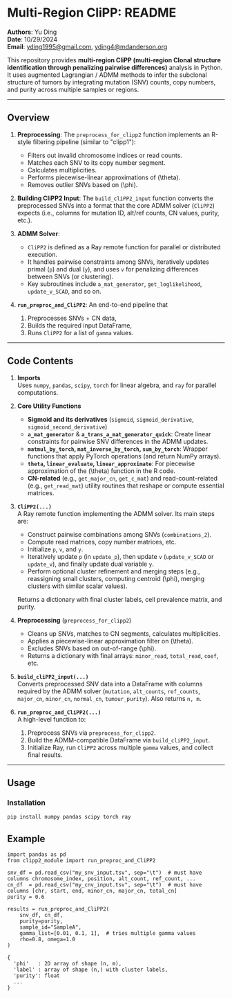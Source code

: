 # Multi-Region CliPP: README

**Authors**: Yu Ding  
**Date**: 10/29/2024  
**Email**: [yding1995@gmail.com](mailto:yding1995@gmail.com), [yding4@mdanderson.org](mailto:yding4@mdanderson.org)

This repository provides **multi-region CliPP (multi-region Clonal structure identification through penalizing pairwise differences)** analysis in Python. It uses augmented Lagrangian / ADMM methods to infer the subclonal structure of tumors by integrating mutation (SNV) counts, copy numbers, and purity across multiple samples or regions.

---

## Overview

1. **Preprocessing**: The `preprocess_for_clipp2` function implements an R-style filtering pipeline (similar to "clipp1"):
   - Filters out invalid chromosome indices or read counts.
   - Matches each SNV to its copy number segment.
   - Calculates multiplicities.
   - Performs piecewise-linear approximations of \(\theta\).
   - Removes outlier SNVs based on \(\phi\).

2. **Building CliPP2 Input**: The `build_cliPP2_input` function converts the preprocessed SNVs into a format that the core ADMM solver (`CliPP2`) expects (i.e., columns for mutation ID, alt/ref counts, CN values, purity, etc.).

3. **ADMM Solver**:  
   - `CliPP2` is defined as a Ray remote function for parallel or distributed execution.
   - It handles pairwise constraints among SNVs, iteratively updates primal (`p`) and dual (`y`), and uses `v` for penalizing differences between SNVs (or clustering).
   - Key subroutines include `a_mat_generator`, `get_loglikelihood`, `update_v_SCAD`, and so on.

4. **`run_preproc_and_CliPP2`**: An end-to-end pipeline that
   1. Preprocesses SNVs + CN data,
   2. Builds the required input DataFrame,
   3. Runs `CliPP2` for a list of `gamma` values.

---

## Code Contents

1. **Imports**  
   Uses `numpy`, `pandas`, `scipy`, `torch` for linear algebra, and `ray` for parallel computations.

2. **Core Utility Functions**

   - **Sigmoid and its derivatives** (`sigmoid`, `sigmoid_derivative`, `sigmoid_second_derivative`)  
   - **`a_mat_generator`** & **`a_trans_a_mat_generator_quick`**: Create linear constraints for pairwise SNV differences in the ADMM updates.  
   - **`matmul_by_torch`, `mat_inverse_by_torch`, `sum_by_torch`**: Wrapper functions that apply PyTorch operations (and return NumPy arrays).  
   - **`theta`, `linear_evaluate`, `linear_approximate`**: For piecewise approximation of the \(\theta\) function in the R code.  
   - **CN-related** (e.g., `get_major_cn`, `get_c_mat`) and read-count–related (e.g., `get_read_mat`) utility routines that reshape or compute essential matrices.

3. **`CliPP2(...)`**  
   A Ray remote function implementing the ADMM solver. Its main steps are:
   - Construct pairwise combinations among SNVs (`combinations_2`).
   - Compute read matrices, copy number matrices, etc.
   - Initialize `p`, `v`, and `y`.
   - Iteratively update `p` (in `update_p`), then update `v` (`update_v_SCAD` or `update_v`), and finally update dual variable `y`.
   - Perform optional cluster refinement and merging steps (e.g., reassigning small clusters, computing centroid \(\phi\), merging clusters with similar scalar values).

   Returns a dictionary with final cluster labels, cell prevalence matrix, and purity.

4. **Preprocessing** (`preprocess_for_clipp2`)  
   - Cleans up SNVs, matches to CN segments, calculates multiplicities.
   - Applies a piecewise-linear approximation filter on \(\theta\).
   - Excludes SNVs based on out-of-range \(\phi\).
   - Returns a dictionary with final arrays: `minor_read`, `total_read`, `coef`, etc.

5. **`build_cliPP2_input(...)`**  
   Converts preprocessed SNV data into a DataFrame with columns required by the ADMM solver (`mutation`, `alt_counts`, `ref_counts`, `major_cn`, `minor_cn`, `normal_cn`, `tumour_purity`). Also returns `n, m`.

6. **`run_preproc_and_CliPP2(...)`**  
   A high-level function to:
   1. Preprocess SNVs via `preprocess_for_clipp2`.
   2. Build the ADMM-compatible DataFrame via `build_cliPP2_input`.
   3. Initialize Ray, run `CliPP2` across multiple `gamma` values, and collect final results.

---

## Usage

### Installation

```bash
pip install numpy pandas scipy torch ray
```
## Example
```
import pandas as pd
from clipp2_module import run_preproc_and_CliPP2

snv_df = pd.read_csv("my_snv_input.tsv", sep="\t")  # must have columns chromosome_index, position, alt_count, ref_count, ...
cn_df  = pd.read_csv("my_cnv_input.tsv", sep="\t")  # must have columns [chr, start, end, minor_cn, major_cn, total_cn]
purity = 0.6

results = run_preproc_and_CliPP2(
    snv_df, cn_df,
    purity=purity,
    sample_id="SampleA",
    gamma_list=[0.01, 0.1, 1],  # tries multiple gamma values
    rho=0.8, omega=1.0
)

{
  'phi'   : 2D array of shape (n, m),
  'label' : array of shape (n,) with cluster labels,
  'purity': float
  ...
}
```

